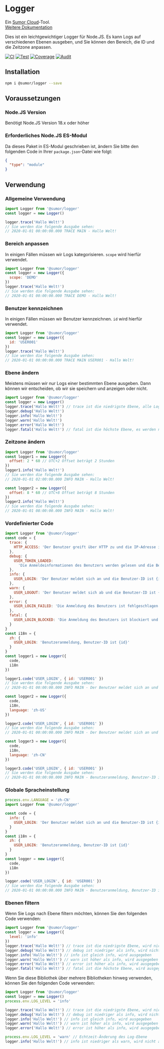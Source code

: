 # Logger

Ein [Sumor Cloud](https://sumor.cloud)-Tool.  
[Weitere Dokumentation](https://sumor.cloud/logger)

Dies ist ein leichtgewichtiger Logger für Node.JS.
Es kann Logs auf verschiedenen Ebenen ausgeben, und Sie können den Bereich, die ID und die Zeitzone anpassen.

[![CI](https://github.com/sumor-cloud/logger/actions/workflows/ci.yml/badge.svg)](https://github.com/sumor-cloud/logger/actions/workflows/ci.yml)
[![Test](https://github.com/sumor-cloud/logger/actions/workflows/ut.yml/badge.svg)](https://github.com/sumor-cloud/logger/actions/workflows/ut.yml)
[![Coverage](https://github.com/sumor-cloud/logger/actions/workflows/coverage.yml/badge.svg)](https://github.com/sumor-cloud/logger/actions/workflows/coverage.yml)
[![Audit](https://github.com/sumor-cloud/logger/actions/workflows/audit.yml/badge.svg)](https://github.com/sumor-cloud/logger/actions/workflows/audit.yml)

## Installation

```bash
npm i @sumor/logger --save
```

## Voraussetzungen

### Node.JS Version

Benötigt Node.JS Version 18.x oder höher

### Erforderliches Node.JS ES-Modul

Da dieses Paket in ES-Modul geschrieben ist,
ändern Sie bitte den folgenden Code in Ihrer `package.json`-Datei wie folgt:

```json
{
  "type": "module"
}
```

## Verwendung

### Allgemeine Verwendung

```js
import Logger from '@sumor/logger'
const logger = new Logger()

logger.trace('Hallo Welt!')
// Sie werden die folgende Ausgabe sehen:
// 2020-01-01 00:00:00.000 TRACE MAIN - Hallo Welt!
```

### Bereich anpassen

In einigen Fällen müssen wir Logs kategorisieren. `scope` wird hierfür verwendet.

```js
import Logger from '@sumor/logger'
const logger = new Logger({
  scope: 'DEMO'
})
logger.trace('Hallo Welt!')
// Sie werden die folgende Ausgabe sehen:
// 2020-01-01 00:00:00.000 TRACE DEMO - Hallo Welt!
```

### Benutzer kennzeichnen

In einigen Fällen müssen wir Benutzer kennzeichnen. `id` wird hierfür verwendet.

```js
import Logger from '@sumor/logger'
const logger = new Logger({
  id: 'USER001'
})
logger.trace('Hallo Welt!')
// Sie werden die folgende Ausgabe sehen:
// 2020-01-01 00:00:00.000 TRACE MAIN USER001 - Hallo Welt!
```

### Ebene ändern

Meistens müssen wir nur Logs einer bestimmten Ebene ausgeben. Dann können wir entscheiden, ob wir sie speichern und anzeigen oder nicht.

```js
import Logger from '@sumor/logger'
const logger = new Logger()
logger.trace('Hallo Welt!') // trace ist die niedrigste Ebene, alle Logs werden ausgegeben
logger.debug('Hallo Welt!')
logger.info('Hallo Welt!')
logger.warn('Hallo Welt!')
logger.error('Hallo Welt!')
logger.fatal('Hallo Welt!') // fatal ist die höchste Ebene, es werden nur kritische Fehler ausgegeben
```

### Zeitzone ändern

```js
import Logger from '@sumor/logger'
const logger1 = new Logger({
  offset: 2 * 60 // UTC+2 Offset beträgt 2 Stunden
})
logger1.info('Hallo Welt!')
// Sie werden die folgende Ausgabe sehen:
// 2020-01-01 02:00:00.000 INFO MAIN - Hallo Welt!

const logger2 = new Logger({
  offset: 8 * 60 // UTC+8 Offset beträgt 8 Stunden
})
logger2.info('Hallo Welt!')
// Sie werden die folgende Ausgabe sehen:
// 2020-01-01 08:00:00.000 INFO MAIN - Hallo Welt!
```

### Vordefinierter Code

```js
import Logger from '@sumor/logger'
const code = {
  trace: {
    HTTP_ACCESS: 'Der Benutzer greift über HTTP zu und die IP-Adresse ist {ip}'
  },
  debug: {
    USER_TOKEN_LOADED:
      'Die Anmeldeinformationen des Benutzers werden gelesen und die Benutzer-ID ist {id}'
  },
  info: {
    USER_LOGIN: 'Der Benutzer meldet sich an und die Benutzer-ID ist {id}'
  },
  warn: {
    USER_LOGOUT: 'Der Benutzer meldet sich ab und die Benutzer-ID ist {id}'
  },
  error: {
    USER_LOGIN_FAILED: 'Die Anmeldung des Benutzers ist fehlgeschlagen und die Benutzer-ID ist {id}'
  },
  fatal: {
    USER_LOGIN_BLOCKED: 'Die Anmeldung des Benutzers ist blockiert und die Benutzer-ID ist {id}'
  }
}
const i18n = {
  zh: {
    USER_LOGIN: 'Benutzeranmeldung, Benutzer-ID ist {id}'
  }
}
const logger1 = new Logger({
  code,
  i18n
})

logger1.code('USER_LOGIN', { id: 'USER001' })
// Sie werden die folgende Ausgabe sehen:
// 2020-01-01 00:00:00.000 INFO MAIN - Der Benutzer meldet sich an und die Benutzer-ID ist USER001

const logger2 = new Logger({
  code,
  i18n,
  language: 'zh-US'
})

logger2.code('USER_LOGIN', { id: 'USER001' })
// Sie werden die folgende Ausgabe sehen:
// 2020-01-01 00:00:00.000 INFO MAIN - Der Benutzer meldet sich an und die Benutzer-ID ist USER001

const logger3 = new Logger({
  code,
  i18n,
  language: 'zh-CN'
})

logger3.code('USER_LOGIN', { id: 'USER001' })
// Sie werden die folgende Ausgabe sehen:
// 2020-01-01 00:00:00.000 INFO MAIN - Benutzeranmeldung, Benutzer-ID ist USER001
```

### Globale Spracheinstellung

```js
process.env.LANGUAGE = 'zh-CN'
import Logger from '@sumor/logger'

const code = {
  info: {
    USER_LOGIN: 'Der Benutzer meldet sich an und die Benutzer-ID ist {id}'
  }
}
const i18n = {
  zh: {
    USER_LOGIN: 'Benutzeranmeldung, Benutzer-ID ist {id}'
  }
}
const logger = new Logger({
  code,
  i18n
})

logger.code('USER_LOGIN', { id: 'USER001' })
// Sie werden die folgende Ausgabe sehen:
// 2020-01-01 00:00:00.000 INFO MAIN - Benutzeranmeldung, Benutzer-ID ist USER001
```

### Ebenen filtern

Wenn Sie Logs nach Ebene filtern möchten, können Sie den folgenden Code verwenden:

```js
import Logger from '@sumor/logger'
const logger = new Logger({
  level: 'info'
})
logger.trace('Hallo Welt!') // trace ist die niedrigste Ebene, wird nicht ausgegeben
logger.debug('Hallo Welt!') // debug ist niedriger als info, wird nicht ausgegeben
logger.info('Hallo Welt!') // info ist gleich info, wird ausgegeben
logger.warn('Hallo Welt!') // warn ist höher als info, wird ausgegeben
logger.error('Hallo Welt!') // error ist höher als info, wird ausgegeben
logger.fatal('Hallo Welt!') // fatal ist die höchste Ebene, wird ausgegeben
```

Wenn Sie diese Bibliothek über mehrere Bibliotheken hinweg verwenden, können Sie den folgenden Code verwenden:

```js
import Logger from '@sumor/logger'
const logger = new Logger()
process.env.LOG_LEVEL = 'info'

logger.trace('Hallo Welt!') // trace ist die niedrigste Ebene, wird nicht ausgegeben
logger.debug('Hallo Welt!') // debug ist niedriger als info, wird nicht ausgegeben
logger.info('Hallo Welt!') // info ist gleich info, wird ausgegeben
logger.warn('Hallo Welt!') // warn ist höher als info, wird ausgegeben
logger.error('Hallo Welt!') // error ist höher als info, wird ausgegeben

process.env.LOG_LEVEL = 'warn' // Echtzeit-Änderung des Log-Ebene
logger.info('Hallo Welt!') // info ist niedriger als warn, wird nicht ausgegeben
```
